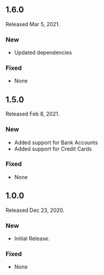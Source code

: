 ## 1.6.0

Released Mar 5, 2021.

### New

- Updated dependencies

### Fixed

- None

## 1.5.0

Released Feb 8, 2021.

### New

- Added support for Bank Accounts
- Added support for Credit Cards

### Fixed

- None

## 1.0.0

Released Dec 23, 2020.

### New

- Initial Release.

### Fixed

- None
